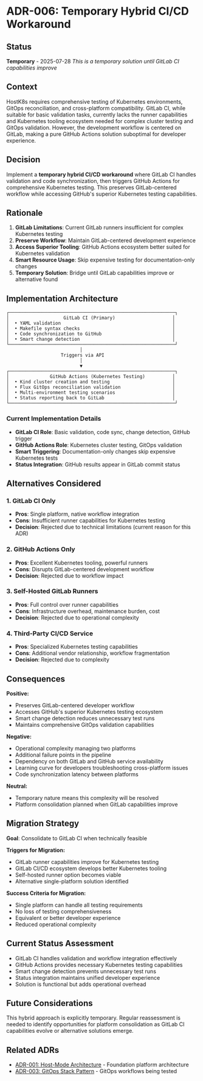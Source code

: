 # ADR-006: Temporary Hybrid CI/CD Workaround

## Status
**Temporary** - 2025-07-28
*This is a temporary solution until GitLab CI capabilities improve*

## Context
HostK8s requires comprehensive testing of Kubernetes environments, GitOps reconciliation, and cross-platform compatibility. GitLab CI, while suitable for basic validation tasks, currently lacks the runner capabilities and Kubernetes tooling ecosystem needed for complex cluster testing and GitOps validation. However, the development workflow is centered on GitLab, making a pure GitHub Actions solution suboptimal for developer experience.

## Decision
Implement a **temporary hybrid CI/CD workaround** where GitLab CI handles validation and code synchronization, then triggers GitHub Actions for comprehensive Kubernetes testing. This preserves GitLab-centered workflow while accessing GitHub's superior Kubernetes testing capabilities.

## Rationale
1. **GitLab Limitations**: Current GitLab runners insufficient for complex Kubernetes testing
2. **Preserve Workflow**: Maintain GitLab-centered development experience
3. **Access Superior Tooling**: GitHub Actions ecosystem better suited for Kubernetes validation
4. **Smart Resource Usage**: Skip expensive testing for documentation-only changes
5. **Temporary Solution**: Bridge until GitLab capabilities improve or alternative found

## Implementation Architecture

```
┌─────────────────────────────────────────────────────────────┐
│                    GitLab CI (Primary)                     │
│  • YAML validation                                         │
│  • Makefile syntax checks                                  │
│  • Code synchronization to GitHub                          │
│  • Smart change detection                                  │
└─────────────────────────────────────────────────────────────┘
                           │
                    Triggers via API
                           │
                           ▼
┌─────────────────────────────────────────────────────────────┐
│               GitHub Actions (Kubernetes Testing)          │
│  • Kind cluster creation and testing                       │
│  • Flux GitOps reconciliation validation                   │
│  • Multi-environment testing scenarios                     │
│  • Status reporting back to GitLab                         │
└─────────────────────────────────────────────────────────────┘
```

### Current Implementation Details
- **GitLab CI Role**: Basic validation, code sync, change detection, GitHub trigger
- **GitHub Actions Role**: Kubernetes cluster testing, GitOps validation
- **Smart Triggering**: Documentation-only changes skip expensive Kubernetes tests
- **Status Integration**: GitHub results appear in GitLab commit status

## Alternatives Considered

### 1. GitLab CI Only
- **Pros**: Single platform, native workflow integration
- **Cons**: Insufficient runner capabilities for Kubernetes testing
- **Decision**: Rejected due to technical limitations (current reason for this ADR)

### 2. GitHub Actions Only
- **Pros**: Excellent Kubernetes tooling, powerful runners
- **Cons**: Disrupts GitLab-centered development workflow
- **Decision**: Rejected due to workflow impact

### 3. Self-Hosted GitLab Runners
- **Pros**: Full control over runner capabilities
- **Cons**: Infrastructure overhead, maintenance burden, cost
- **Decision**: Rejected due to operational complexity

### 4. Third-Party CI/CD Service
- **Pros**: Specialized Kubernetes testing capabilities
- **Cons**: Additional vendor relationship, workflow fragmentation
- **Decision**: Rejected due to complexity

## Consequences

**Positive:**
- Preserves GitLab-centered developer workflow
- Accesses GitHub's superior Kubernetes testing ecosystem
- Smart change detection reduces unnecessary test runs
- Maintains comprehensive GitOps validation capabilities

**Negative:**
- Operational complexity managing two platforms
- Additional failure points in the pipeline
- Dependency on both GitLab and GitHub service availability
- Learning curve for developers troubleshooting cross-platform issues
- Code synchronization latency between platforms

**Neutral:**
- Temporary nature means this complexity will be resolved
- Platform consolidation planned when GitLab capabilities improve

## Migration Strategy

**Goal**: Consolidate to GitLab CI when technically feasible

**Triggers for Migration:**
- GitLab runner capabilities improve for Kubernetes testing
- GitLab CI/CD ecosystem develops better Kubernetes tooling
- Self-hosted runner option becomes viable
- Alternative single-platform solution identified

**Success Criteria for Migration:**
- Single platform can handle all testing requirements
- No loss of testing comprehensiveness
- Equivalent or better developer experience
- Reduced operational complexity

## Current Status Assessment
- GitLab CI handles validation and workflow integration effectively
- GitHub Actions provides necessary Kubernetes testing capabilities
- Smart change detection prevents unnecessary test runs
- Status integration maintains unified developer experience
- Solution is functional but adds operational overhead

## Future Considerations
This hybrid approach is explicitly temporary. Regular reassessment is needed to identify opportunities for platform consolidation as GitLab CI capabilities evolve or alternative solutions emerge.

## Related ADRs
- [ADR-001: Host-Mode Architecture](001-host-mode-architecture.md) - Foundation platform architecture
- [ADR-003: GitOps Stack Pattern](003-gitops-stack-pattern.md) - GitOps workflows being tested
